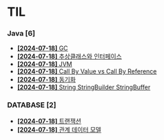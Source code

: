 # TIL
 
### Java [6]
- [**[2024-07-18]**  GC](https://github.com/A-lass/TIL/blob/main/Java/GC.md)
- [**[2024-07-18]**  추상클래스와 인터페이스](https://github.com/A-lass/TIL/blob/main/Java/추상클래스와_인터페이스.md)
- [**[2024-07-18]**  JVM](https://github.com/A-lass/TIL/blob/main/Java/JVM.md)
- [**[2024-07-18]**  Call By Value vs Call By Reference](https://github.com/A-lass/TIL/blob/main/Java/Call_By_Value_vs_Call_By_Reference.md)
- [**[2024-07-18]**  동기화](https://github.com/A-lass/TIL/blob/main/Java/동기화.md)
- [**[2024-07-18]**  String StringBuilder StringBuffer](https://github.com/A-lass/TIL/blob/main/Java/String_StringBuilder_StringBuffer.md)
### DATABASE [2]
- [**[2024-07-18]**  트랜잭션](https://github.com/A-lass/TIL/blob/main/DATABASE/트랜잭션.md)
- [**[2024-07-18]**  관계 데이터 모델](https://github.com/A-lass/TIL/blob/main/DATABASE/관계_데이터_모델.md)
